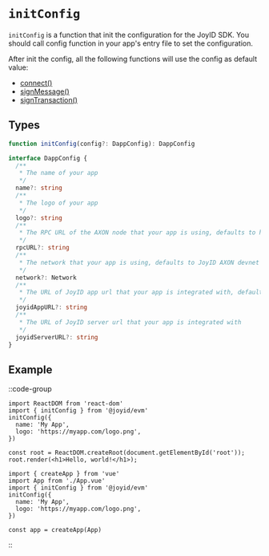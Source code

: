 # `initConfig`

`initConfig` is a function that init the configuration for the JoyID SDK. You should call config function in your app's entry file to set the configuration.

After init the config, all the following functions will use the config as default value:

- [connect()](/api/evm/connect)
- [signMessage()](/api/evm/sign)
- [signTransaction()](/api/evm/sign-tx)

## Types

```typescript
function initConfig(config?: DappConfig): DappConfig

interface DappConfig {
  /**
   * The name of your app
   */
  name?: string
  /**
   * The logo of your app
   */
  logo?: string
  /**
   * The RPC URL of the AXON node that your app is using, defaults to https://axon-rpc.internal.joyid.dev
   */
  rpcURL?: string
  /**
   * The network that your app is using, defaults to JoyID AXON devnet
   */
  network?: Network
  /**
   * The URL of JoyID app url that your app is integrated with, defaults to https://app.joyid.dev
   */
  joyidAppURL?: string
  /**
   * The URL of JoyID server url that your app is integrated with
   */
  joyidServerURL?: string
}
```

## Example

::code-group

```js{2,3} [React App]
import ReactDOM from 'react-dom'
import { initConfig } from '@joyid/evm'
initConfig({
  name: 'My App',
  logo: 'https://myapp.com/logo.png',
})

const root = ReactDOM.createRoot(document.getElementById('root'));
root.render(<h1>Hello, world!</h1>);
```

```js{3,4} [Vue App]
import { createApp } from 'vue'
import App from './App.vue'
import { initConfig } from '@joyid/evm'
initConfig({
  name: 'My App',
  logo: 'https://myapp.com/logo.png',
})

const app = createApp(App)
```

::
